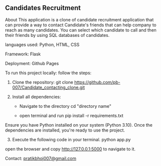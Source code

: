 ## Candidates Recruitment
About 
This application is a clone of candidate recruitment application that can provide a way to contact Candidate's friends that can help company to reach as many candidates.
You can select which candidate to call and then their friends by using SQL databases of candidates.


languages used:
Python, HTML, CSS

Framework:
Flask

Deployment:
Github Pages

To run this project locally:
follow the steps:
1. Clone the repository:
   git clone https://github.com/pb-007/Candidate_contacting_clone.git

2. Install all dependencies:
    - Navigate to the directory
       cd "directory name"

    - open terminal and run pip install -r requirements.txt

Ensure you have Python installed on your system (Python 3.10).
Once the dependencies are installed, you're ready to use the project.

3. Execute the following code in your terminal.
  python app.py

open the browser and copy http://127.0.0.1:5000 to navigate to it.


Contact:
pratikbhoj007@gmail.com

